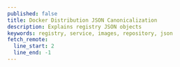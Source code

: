 ```yaml
---
published: false
title: Docker Distribution JSON Canonicalization
description: Explains registry JSON objects
keywords: registry, service, images, repository, json
fetch_remote:
  line_start: 2
  line_end: -1
---
```

